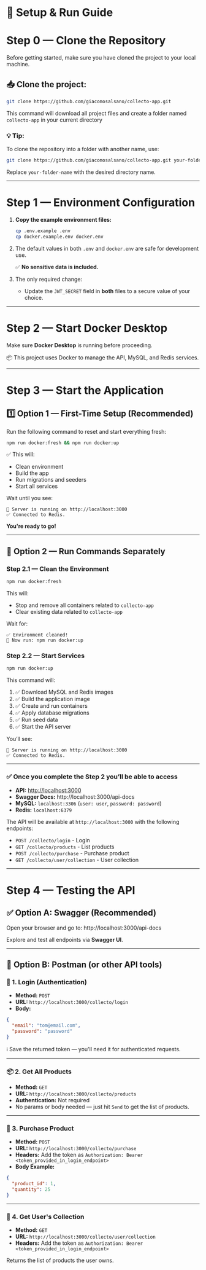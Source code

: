 # 🚀 Setup & Run Guide

# Step 0 — Clone the Repository

Before getting started, make sure you have cloned the project to your local machine.

## 📥 Clone the project:

```bash
git clone https://github.com/giacomosalsano/collecto-app.git
```

This command will download all project files and create a folder named `collecto-app` in your current directory

### 💡 Tip:

To clone the repository into a folder with another name, use:

```bash
git clone https://github.com/giacomosalsano/collecto-app.git your-folder-name
```

Replace `your-folder-name` with the desired directory name.

---

# Step 1 — Environment Configuration

1. **Copy the example environment files:**

   ```bash
   cp .env.example .env
   cp docker.example.env docker.env
   ```

1. The default values in both `.env` and `docker.env` are safe for development use.

   ✅ **No sensitive data is included.**

1. The only required change:
   - Update the `JWT_SECRET` field in **both** files to a secure value of your choice.

---

# Step 2 — Start Docker Desktop

Make sure **Docker Desktop** is running before proceeding.

📦 This project uses Docker to manage the API, MySQL, and Redis services.

---

# Step 3 — Start the Application

## 1️⃣ Option 1 — First-Time Setup (Recommended)

Run the following command to reset and start everything fresh:

```bash
npm run docker:fresh && npm run docker:up
```

✅ This will:

- Clean environment
- Build the app
- Run migrations and seeders
- Start all services

Wait until you see:

```
🚀 Server is running on http://localhost:3000
✅ Connected to Redis.
```

**You're ready to go!**

---

## 🔁 Option 2 — Run Commands Separately

### Step 2.1 — Clean the Environment

```bash
npm run docker:fresh
```

This will:

- Stop and remove all containers related to `collecto-app`
- Clear existing data related to `collecto-app`

Wait for:

```
✅ Environment cleaned!
🚀 Now run: npm run docker:up

```

### Step 2.2 — Start Services

```bash
npm run docker:up
```

This command will:

1. ✅ Download MySQL and Redis images
2. ✅ Build the application image
3. ✅ Create and run containers
4. ✅ Apply database migrations
5. ✅ Run seed data
6. ✅ Start the API server

You’ll see:

```
🚀 Server is running on http://localhost:3000
✅ Connected to Redis.

```

---

### ✅ Once you complete the Step 2 you’ll be able to access

- **API:** [http://localhost:3000](http://localhost:3000/)
- **Swagger Docs:** http://localhost:3000/api-docs
- **MySQL:** `localhost:3306` (`user: user`, `password: password`)
- **Redis:** `localhost:6379`

The API will be available at `http://localhost:3000` with the following endpoints:

- `POST /collecto/login` - Login
- `GET /collecto/products` - List products
- `POST /collecto/purchase` - Purchase product
- `GET /collecto/user/collection` - User collection

---

# Step 4 — Testing the API

## ✅ Option A: Swagger (Recommended)

Open your browser and go to: http://localhost:3000/api-docs

Explore and test all endpoints via **Swagger UI**.

---

## 🧪 Option B: Postman (or other API tools)

### 🔐 1. Login (Authentication)

- **Method:** `POST`
- **URL:** `http://localhost:3000/collecto/login`
- **Body:**

```json
{
  "email": "tom@email.com",
  "password": "password"
}
```

ℹ️ Save the returned token — you'll need it for authenticated requests.

---

### 📦 2. Get All Products

- **Method:** `GET`
- **URL:** `http://localhost:3000/collecto/products`
- **Authentication:** Not required
- No params or body needed — just hit `Send` to get the list of products.

---

### 🛒 3. Purchase Product

- **Method:** `POST`
- **URL:** `http://localhost:3000/collecto/purchase`
- **Headers:** Add the token as `Authorization: Bearer <token_provided_in_login_endpoint>`
- **Body Example:**

```json
{
  "product_id": 1,
  "quantity": 25
}
```

---

### 🎒 4. Get User's Collection

- **Method:** `GET`
- **URL:** `http://localhost:3000/collecto/user/collection`
- **Headers:** Add the token as `Authorization: Bearer <token_provided_in_login_endpoint>`

Returns the list of products the user owns.